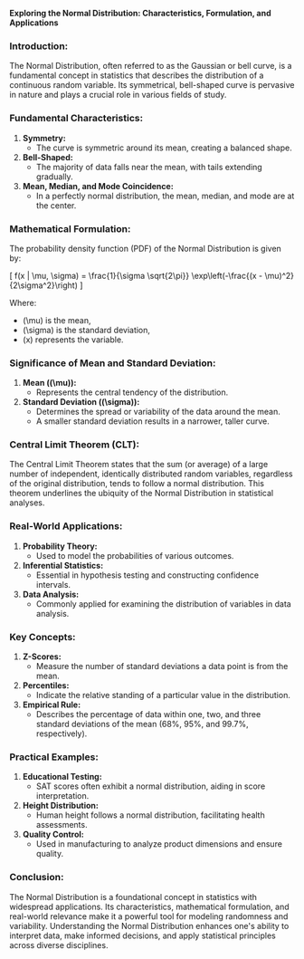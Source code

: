 **Exploring the Normal Distribution: Characteristics, Formulation, and Applications**

### **Introduction:**
The Normal Distribution, often referred to as the Gaussian or bell curve, is a fundamental concept in statistics that describes the distribution of a continuous random variable. Its symmetrical, bell-shaped curve is pervasive in nature and plays a crucial role in various fields of study.

### **Fundamental Characteristics:**
1. **Symmetry:**
   - The curve is symmetric around its mean, creating a balanced shape.
2. **Bell-Shaped:**
   - The majority of data falls near the mean, with tails extending gradually.
3. **Mean, Median, and Mode Coincidence:**
   - In a perfectly normal distribution, the mean, median, and mode are at the center.

### **Mathematical Formulation:**
The probability density function (PDF) of the Normal Distribution is given by:

\[ f(x | \mu, \sigma) = \frac{1}{\sigma \sqrt{2\pi}} \exp\left(-\frac{(x - \mu)^2}{2\sigma^2}\right) \]

Where:
- \(\mu\) is the mean,
- \(\sigma\) is the standard deviation,
- \(x\) represents the variable.

### **Significance of Mean and Standard Deviation:**
1. **Mean (\(\mu\)):**
   - Represents the central tendency of the distribution.
2. **Standard Deviation (\(\sigma\)):**
   - Determines the spread or variability of the data around the mean.
   - A smaller standard deviation results in a narrower, taller curve.

### **Central Limit Theorem (CLT):**
The Central Limit Theorem states that the sum (or average) of a large number of independent, identically distributed random variables, regardless of the original distribution, tends to follow a normal distribution. This theorem underlines the ubiquity of the Normal Distribution in statistical analyses.

### **Real-World Applications:**
1. **Probability Theory:**
   - Used to model the probabilities of various outcomes.
2. **Inferential Statistics:**
   - Essential in hypothesis testing and constructing confidence intervals.
3. **Data Analysis:**
   - Commonly applied for examining the distribution of variables in data analysis.

### **Key Concepts:**
1. **Z-Scores:**
   - Measure the number of standard deviations a data point is from the mean.
2. **Percentiles:**
   - Indicate the relative standing of a particular value in the distribution.
3. **Empirical Rule:**
   - Describes the percentage of data within one, two, and three standard deviations of the mean (68%, 95%, and 99.7%, respectively).

### **Practical Examples:**
1. **Educational Testing:**
   - SAT scores often exhibit a normal distribution, aiding in score interpretation.
2. **Height Distribution:**
   - Human height follows a normal distribution, facilitating health assessments.
3. **Quality Control:**
   - Used in manufacturing to analyze product dimensions and ensure quality.

### **Conclusion:**
The Normal Distribution is a foundational concept in statistics with widespread applications. Its characteristics, mathematical formulation, and real-world relevance make it a powerful tool for modeling randomness and variability. Understanding the Normal Distribution enhances one's ability to interpret data, make informed decisions, and apply statistical principles across diverse disciplines.